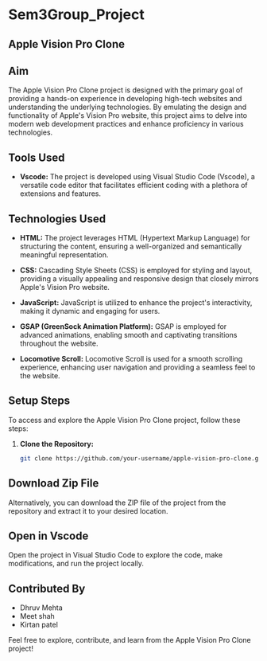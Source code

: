 # Sem3Group_Project
<h2>Apple Vision Pro Clone</h2>

## Aim
The Apple Vision Pro Clone project is designed with the primary goal of providing a hands-on experience in developing high-tech websites and understanding the underlying technologies. By emulating the design and functionality of Apple's Vision Pro website, this project aims to delve into modern web development practices and enhance proficiency in various technologies.

## Tools Used
- **Vscode:**
  The project is developed using Visual Studio Code (Vscode), a versatile code editor that facilitates efficient coding with a plethora of extensions and features.

## Technologies Used
- **HTML:**
  The project leverages HTML (Hypertext Markup Language) for structuring the content, ensuring a well-organized and semantically meaningful representation.

- **CSS:**
  Cascading Style Sheets (CSS) is employed for styling and layout, providing a visually appealing and responsive design that closely mirrors Apple's Vision Pro website.

- **JavaScript:**
  JavaScript is utilized to enhance the project's interactivity, making it dynamic and engaging for users.

- **GSAP (GreenSock Animation Platform):**
  GSAP is employed for advanced animations, enabling smooth and captivating transitions throughout the website.

- **Locomotive Scroll:**
  Locomotive Scroll is used for a smooth scrolling experience, enhancing user navigation and providing a seamless feel to the website.

## Setup Steps
To access and explore the Apple Vision Pro Clone project, follow these steps:

1. **Clone the Repository:**
   ```bash
   git clone https://github.com/your-username/apple-vision-pro-clone.git

## Download Zip File
Alternatively, you can download the ZIP file of the project from the repository and extract it to your desired location.

## Open in Vscode
Open the project in Visual Studio Code to explore the code, make modifications, and run the project locally.

## Contributed By
- Dhruv Mehta
- Meet shah
- Kirtan patel

Feel free to explore, contribute, and learn from the Apple Vision Pro Clone project!
